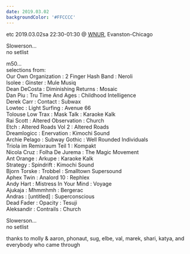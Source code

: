 ```yaml
---
date: 2019.03.02
backgroundColor: '#FFCCCC'
---
```


etc 2019.03.02sa 22:30-01:30 @ [WNUR](http://www.wnur.org/), Evanston-Chicago  

Slowerson...  
no setlist  

m50...  
selections from:  
Our Own Organization : 2 Finger Hash Band : Neroli  
Isolee : Ginster : Mule Musiq  
Dean DeCosta : Diminishing Returns : Mosaic  
Dan Piu : Tru Time And Ages : Childhood Intelligence  
Derek Carr : Contact : Subwax  
Lowtec : Light Surfing : Avenue 66  
Tolouse Low Trax : Mask Talk : Karaoke Kalk  
Rai Scott : Altered Observation : Church  
Etch : Altered Roads Vol 2 : Altered Roads  
Dreamlogicc : Enervation : Kimochi Sound  
Archie Pelago : Subway Gothic : Well Rounded Individuals  
Triola im Remixraum Teil 1 : Kompakt  
Nicola Cruz : Folha De Jurema : The Magic Movement  
Ant Orange : Arkupe : Karaoke Kalk  
Strategy : Spindrift : Kimochi Sound  
Bjorn Torske : Trobbel : Smalltown Supersound  
Aphex Twin : Analord 10 : Rephlex  
Andy Hart : Mistress In Your Mind : Voyage  
Ajukaja : Mhmmhmh : Bergerac  
Andras : \[untitled\] : Superconscious  
Dead Fader : Opacity : Tesuji  
Aleksandir : Contrails : Church  

Slowerson...  
no setlist  


thanks to molly & aaron, phonaut, sug, elbe, val, marek, shari, katya, and everybody who came through